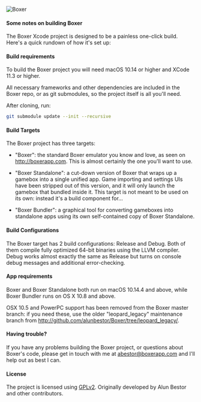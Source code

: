 ![Boxer](http://boxerapp.com/static/images/gloves_96.png)

#### Some notes on building Boxer

The Boxer Xcode project is designed to be a painless one-click build. Here's a quick rundown of how it's set up:

#### Build requirements

To build the Boxer project you will need macOS 10.14 or higher and XCode 11.3 or higher.

All necessary frameworks and other dependencies are included in the Boxer repo, or as git submodules, so the project itself is all you'll need.

After cloning, run:

```bash
git submodule update --init --recursive
```

#### Build Targets

The Boxer project has three targets:

- "Boxer": the standard Boxer emulator you know and love, as seen on http://boxerapp.com. This is almost certainly the one you'll want to use.

- "Boxer Standalone": a cut-down version of Boxer that wraps up a gamebox into a single unified app. Game importing and settings UIs have been stripped out of this version, and it will only launch the gamebox that bundled inside it. This target is not meant to be used on its own: instead it's a build component for…

- "Boxer Bundler": a graphical tool for converting gameboxes into standalone apps using its own self-contained copy of Boxer Standalone.

#### Build Configurations

The Boxer target has 2 build configurations: Release and Debug. Both of them compile fully optimized 64-bit binaries using the LLVM compiler. Debug works almost exactly the same as Release but turns on console debug messages and additional error-checking.

#### App requirements

Boxer and Boxer Standalone both run on macOS 10.14.4 and above, while Boxer Bundler runs on OS X 10.8 and above.

OSX 10.5 and PowerPC support has been removed from the Boxer master branch: if you need these, use the older "leopard_legacy" maintenance branch from http://github.com/alunbestor/Boxer/tree/leopard_legacy/.

#### Having trouble?

If you have any problems building the Boxer project, or questions about Boxer's code, please get in touch with me at abestor@boxerapp.com and I'll help out as best I can.

#### License

The project is licensed using [GPLv2](./LICENSE). Originally developed
by Alun Bestor and other contributors.
